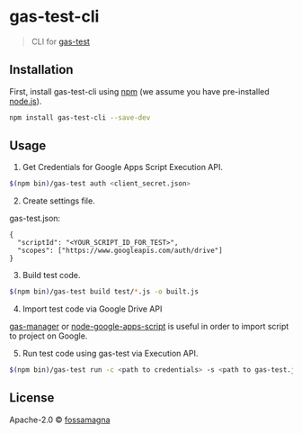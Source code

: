 # gas-test-cli

> CLI for [gas-test](https://github.com/fossamagna/gas-test)

## Installation

First, install gas-test-cli using [npm](https://www.npmjs.com/) (we assume you have pre-installed [node.js](https://nodejs.org/)).

```sh
npm install gas-test-cli --save-dev
```

## Usage

1. Get Credentials for Google Apps Script Execution API.
  ```sh
  $(npm bin)/gas-test auth <client_secret.json>
  ```
2. Create settings file.

  gas-test.json:
  ```
  {
    "scriptId": "<YOUR_SCRIPT_ID_FOR_TEST>",
    "scopes": ["https://www.googleapis.com/auth/drive"]
  }
  ```

3. Build test code.

  ```sh
  $(npm bin)/gas-test build test/*.js -o built.js
  ```

4. Import test code via Google Drive API

  [gas-manager](https://github.com/soundTricker/gas-manager) or [node-google-apps-script](https://github.com/danthareja/node-google-apps-script) is useful in order to import script to project on Google.

5. Run test code using gas-test via Execution API.

  ```sh
  $(npm bin)/gas-test run -c <path to credentials> -s <path to gas-test.json> -o <path to output>
  ```

## License

Apache-2.0 © [fossamagna](https://github.com/fossamagna)
